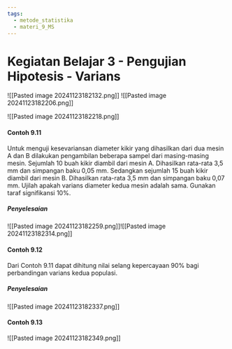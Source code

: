 ```yaml
---
tags:
  - metode_statistika
  - materi_9_MS
---
```

# Kegiatan Belajar 3 - Pengujian Hipotesis - Varians


![[Pasted image 20241123182132.png]]
![[Pasted image 20241123182206.png]]

![[Pasted image 20241123182218.png]]

#### Contoh 9.11

Untuk menguji kesevariansan diameter kikir yang dihasilkan dari dua mesin A dan B dilakukan pengambilan beberapa sampel dari masing-masing mesin. Sejumlah 10 buah kikir diambil dari mesin A. Dihasilkan rata-rata 3,5 mm dan simpangan baku 0,05 mm. Sedangkan sejumlah 15 buah kikir diambil dari mesin B. Dihasilkan rata-rata 3,5 mm dan simpangan baku 0,07 mm. Ujilah apakah varians diameter kedua mesin adalah sama. Gunakan taraf signifikansi 10%.

##### Penyelesaian

![[Pasted image 20241123182259.png]]![[Pasted image 20241123182314.png]]

#### Contoh 9.12

Dari Contoh 9.11 dapat dihitung nilai selang kepercayaan 90% bagi perbandingan varians kedua populasi.

##### Penyelesaian

![[Pasted image 20241123182337.png]]

#### Contoh 9.13
![[Pasted image 20241123182349.png]]